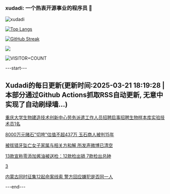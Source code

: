 ### xudadi: 一个热衷开源事业的程序员 👋

![xudadi](https://github-readme-stats-git-masterorgs-github-readme-stats-team.vercel.app/api?username=xudadi)

[![Top Langs](https://github-readme-stats.vercel.app/api/top-langs/?username=xudadi)](https://github.com/anuraghazra/github-readme-stats)

[![GitHub Streak](https://streak-stats.demolab.com?user=xudadi&locale=zh_Hans)](https://git.io/streak-stats)

![](https://raw.githubusercontent.com/xudadi/xudadi/main/assets/github-contribution-grid-snake.svg)

![VISITOR+COUNT](https://komarev.com/ghpvc/?username=xudadi&label=VISITOR+COUNT)


---start---

## Xudadi的每日更新(更新时间:2025-03-21 18:19:28 | 本部分通过Github Actions抓取RSS自动更新, 无意中实现了自动刷绿墙...)

[重庆大学生物建造技术创新中心劳务派遣工作人员招聘启事招聘生物样本库实验技术员1名](https://www.gongkaoleida.com/article/2330007)

[8000万元赌石"切垮"估值不超437万 玉石商人被判15年](https://m.163.com/news/article/JR4MD5DP051492T3.html)

[被拔错牙坠亡女子家属与相关方和解 所发声微博已清空](https://m.163.com/news/article/JR4E3B0U0550B6IS.html)

[13款宣称零添加酱油被送检：12款检出镉 7款检出总砷](https://m.163.com/news/article/JR3RSS6E05199NPP.html)

[3](https://m.163.com/touch/news/sub/domestic)

[内蒙古同时征集12起命案线索 警方回应嫌犯是否同一人](https://m.163.com/news/article/JR4C03IG051492T3.html)

---end---
